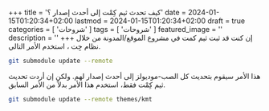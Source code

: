 +++
title = 'كيف تحدث ثيم كِمْت إلى أحدث إصدار ؟'
date = 2024-01-15T01:20:34+02:00
lastmod = 2024-01-15T01:20:34+02:00
draft = true
categories = [
    'شروحات'
    ]
tags = [
    'شروحات'
    ]
featured_image = ''
description = ''
+++
إن كنت قد ثبت ثيم كمت في مشروع الموقع/المدونة من خلال نظام جِت ، استخدم الأمر التالي.

```sh
git submodule update --remote
```

هذا الأمر سيقوم بتحديث كل الصب-موديولز إلى أحدث إصدار لهم. ولكن إن أردت تحديث ثيم كِمْت فقط، استخدم هذا الأمر بدلاً من الأمر السابق.

```sh
git submodule update --remote themes/kmt
```

